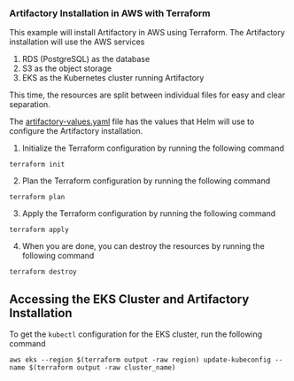 ### Artifactory Installation in AWS with Terraform
This example will install Artifactory in AWS using Terraform. The Artifactory installation will use the AWS services
1. RDS (PostgreSQL) as the database
2. S3 as the object storage
3. EKS as the Kubernetes cluster running Artifactory

This time, the resources are split between individual files for easy and clear separation.

The [artifactory-values.yaml](artifactory-values.yaml) file has the values that Helm will use to configure the Artifactory installation.

1. Initialize the Terraform configuration by running the following command
```shell
terraform init
```

2. Plan the Terraform configuration by running the following command
```shell
terraform plan
```

3. Apply the Terraform configuration by running the following command
```shell
terraform apply
```

4. When you are done, you can destroy the resources by running the following command
```shell
terraform destroy
```

## Accessing the EKS Cluster and Artifactory Installation
To get the `kubectl` configuration for the EKS cluster, run the following command
```shell
aws eks --region $(terraform output -raw region) update-kubeconfig --name $(terraform output -raw cluster_name)
```
